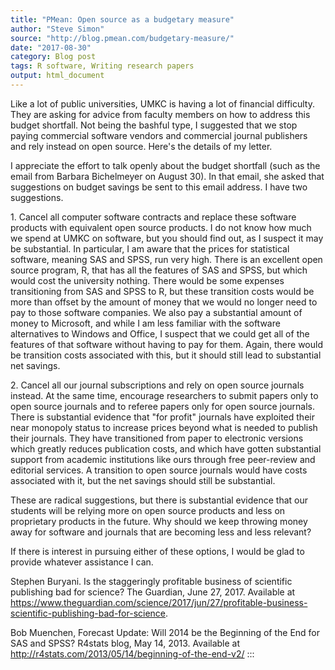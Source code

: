 ```yaml
---
title: "PMean: Open source as a budgetary measure"
author: "Steve Simon"
source: "http://blog.pmean.com/budgetary-measure/"
date: "2017-08-30"
category: Blog post
tags: R software, Writing research papers
output: html_document
---
```


Like a lot of public universities, UMKC is having a lot of financial
difficulty. They are asking for advice from faculty members on how to
address this budget shortfall. Not being the bashful type, I suggested
that we stop paying commercial software vendors and commercial journal
publishers and rely instead on open source. Here's the details of my
letter.

<!---More--->

I appreciate the effort to talk openly about the budget shortfall (such
as the email from Barbara Bichelmeyer on August 30). In that email, she
asked that suggestions on budget savings be sent to this email address.
I have two suggestions.

1\. Cancel all computer software contracts and replace these software
products with equivalent open source products. I do not know how much we
spend at UMKC on software, but you should find out, as I suspect it may
be substantial. In particular, I am aware that the prices for
statistical software, meaning SAS and SPSS, run very high. There is an
excellent open source program, R, that has all the features of SAS and
SPSS, but which would cost the university nothing. There would be some
expenses transitioning from SAS and SPSS to R, but these transition
costs would be more than offset by the amount of money that we would no
longer need to pay to those software companies. We also pay a
substantial amount of money to Microsoft, and while I am less familiar
with the software alternatives to Windows and Office, I suspect that we
could get all of the features of that software without having to pay for
them. Again, there would be transition costs associated with this, but
it should still lead to substantial net savings.

2\. Cancel all our journal subscriptions and rely on open source journals
instead. At the same time, encourage researchers to submit papers only
to open source journals and to referee papers only for open source
journals. There is substantial evidence that "for profit" journals have
exploited their near monopoly status to increase prices beyond what is
needed to publish their journals. They have transitioned from paper to
electronic versions which greatly reduces publication costs, and which
have gotten substantial support from academic institutions like ours
through free peer-review and editorial services. A transition to open
source journals would have costs associated with it, but the net savings
should still be substantial.

These are radical suggestions, but there is substantial evidence that
our students will be relying more on open source products and less on
proprietary products in the future. Why should we keep throwing money
away for software and journals that are becoming less and less relevant?

If there is interest in pursuing either of these options, I would be
glad to provide whatever assistance I can.

Stephen Buryani. Is the staggeringly profitable business of scientific
publishing bad for science? The Guardian, June 27, 2017. Available at
<https://www.theguardian.com/science/2017/jun/27/profitable-business-scientific-publishing-bad-for-science>.

Bob Muenchen, Forecast Update: Will 2014 be the Beginning of the End for
SAS and SPSS? R4stats blog, May 14, 2013. Available at
<http://r4stats.com/2013/05/14/beginning-of-the-end-v2/>
:::

